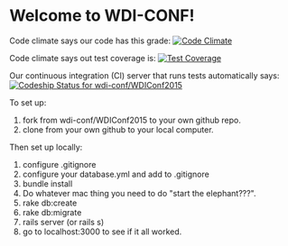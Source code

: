 Welcome to WDI-CONF!
====================

Code climate says our code has this grade: [![Code Climate](https://codeclimate.com/repos/55541b8ae30ba016b90111bd/badges/8f997a923138bd9bfdbe/gpa.svg)](https://codeclimate.com/repos/55541b8ae30ba016b90111bd/feed)

Code climate says out test coverage is: [![Test Coverage](https://codeclimate.com/repos/55541b8ae30ba016b90111bd/badges/8f997a923138bd9bfdbe/coverage.svg)](https://codeclimate.com/repos/55541b8ae30ba016b90111bd/coverage)

Our continuous integration (CI) server that runs tests automatically says: [ ![Codeship Status for wdi-conf/WDIConf2015](https://codeship.com/projects/d6e13420-dc1b-0132-d98c-1e3fe125131b/status?branch=master)](https://codeship.com/projects/79879)

To set up:

1. fork from wdi-conf/WDIConf2015 to your own github repo.
2. clone from your own github to your local computer.

Then set up locally:

1. configure .gitignore
2. configure your database.yml and add to .gitignore
3. bundle install
4. Do whatever mac thing you need to do "start the elephant???".
5. rake db:create
6. rake db:migrate
7. rails server (or rails s)
8. go to localhost:3000 to see if it all worked.
